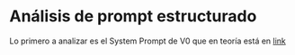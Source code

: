 # Análisis de prompt estructurado


Lo primero a analizar es el System Prompt de V0 que en teoría está en [link](https://github.com/2-fly-4-ai/V0-system-prompt/)
